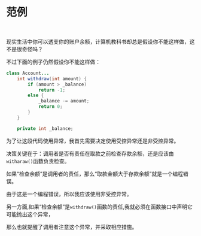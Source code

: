 # 范例

<br>

现实生活中你可以透支你的账户余额，计算机教科书却总是假设你不能这样做，这不是很奇怪吗？

不过下面的例子仍然假设你不能这样做：

```java
class Account...
    int withdraw(int amount) {
        if (amount > _balance)
            return -1;
        else {
            _balance -= amount;
            return 0;
        }
    }

    private int _balance;
```

为了让这段代码使用异常，我首先需要决定使用受控异常还是非受控异常。

决策关键在于：调用者是否有责任在取款之前检查存款余额，还是应该由`witharaw()`函数负责检查。

如果“检查余额”是调用者的责任，那么“取款金额大于存款余额”就是一个编程错误。

由于这是一个编程错误，所以我应该使用非受控异常。

另一方面,如果“检查余额”是`withdraw()`函数的责任,我就必须在函数接口中声明它可能抛出这个异常，

那么也就提醒了调用者注意这个异常，并采取相应措施。

<br>

